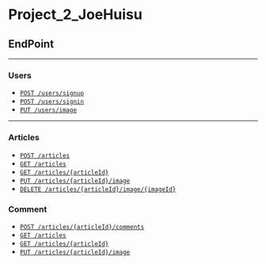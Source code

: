 # Project_2_JoeHuisu
## EndPoint
- ---

### Users
- [`POST /users/signup`](/EndPoints/users/signup.md)
- [`POST /users/signin`](/EndPoints/users/signin.md)
- [`PUT /users/image`](/EndPoints/users/image.md)
- ---

### Articles
- [`POST /articles`](/EndPoints/articles/articles(post).md)
- [`GET /articles`](/EndPoints/articles/articles(get).md)
- [`GET /articles/{articleId}`](/EndPoints/articles/{articleId}(get).md)
- [`PUT /articles/{articleId}/image`](/EndPoints/articles/{articleId}-image(put).md)
- [`DELETE /articles/{articleId}/image/{imageId}`](/EndPoints/articles/{articleId}-image-{imageId}.md)

### Comment
- [`POST /articles/{articleId}/comments`](/EndPoints/comments/(post).md)
- [`GET /articles`](/EndPoints/articles/articles(get).md)
- [`GET /articles/{articleId}`](/EndPoints/articles/{articleId}(get).md)
- [`PUT /articles/{articleId}/image`](/EndPoints/articles/{articleId}-image(put).md)
